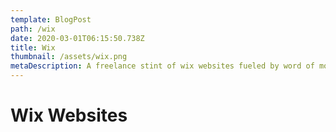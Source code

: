 ```yaml
---
template: BlogPost
path: /wix
date: 2020-03-01T06:15:50.738Z
title: Wix
thumbnail: /assets/wix.png
metaDescription: A freelance stint of wix websites fueled by word of mouth recommendations
---
```


<h1>Wix Websites</h1>
